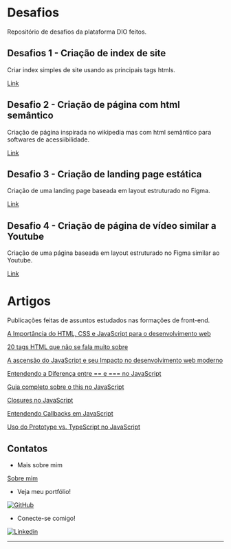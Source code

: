 # Desafios

Repositório de desafios da plataforma DIO feitos.

## Desafios 1 - Criação de index de site

Criar index simples de site usando as principais tags htmls.

[Link](https://github.com/sabrinabm94/frontend/blob/master/dio/challenges/website/index.html)

## Desafio 2 - Criação de página com html semântico

Criação de página inspirada no wikipedia mas com html semântico para softwares de acessiibilidade.

[Link](https://github.com/sabrinabm94/frontend/blob/master/dio/challenges/website/page.html)

## Desafio 3 - Criação de landing page estática

Criação de uma landing page baseada em layout estruturado no Figma.

[Link](https://github.com/sabrinabm94/frontend/blob/master/dio/challenges/landing-page/index.html)

## Desafio 4 - Criação de página de vídeo similar a Youtube

Criação de uma página baseada em layout estruturado no Figma similar ao Youtube.

[Link](https://github.com/sabrinabm94/frontend/blob/master/dio/challenges/website/youtube-video.html)

# Artigos

Publicações feitas de assuntos estudados nas formações de front-end.

[A Importância do HTML, CSS e JavaScript para o desenvolvimento web](https://sabrinabm94.medium.com/a-import%C3%A2ncia-do-html-css-e-javascript-para-o-desenvolvimento-web-5beb0f6ef0d8)

[20 tags HTML que não se fala muito sobre
](https://sabrinabm94.medium.com/20-tags-html-que-n%C3%A3o-se-fala-muito-sobre-44387461f99a)

[A ascensão do JavaScript e seu Impacto no desenvolvimento web moderno
](https://sabrinabm94.medium.com/a-ascens%C3%A3o-do-javascript-e-seu-impacto-no-desenvolvimento-web-moderno-d9c439582329)

[Entendendo a Diferença entre == e === no JavaScript](https://sabrinabm94.medium.com/entendendo-a-diferen%C3%A7a-entre-e-no-javascript-8e1e4853e5e7)

[Guia completo sobre o this no JavaScript
](https://sabrinabm94.medium.com/guia-completo-sobre-o-this-no-javascript-39bc35a0521f)

[Closures no JavaScript
](https://sabrinabm94.medium.com/closures-no-javascript-4068f4c7375d)

[Entendendo Callbacks em JavaScript
](https://sabrinabm94.medium.com/entendendo-callbacks-em-javascript-0793a5ac1258)

[Uso do Prototype vs. TypeScript no JavaScript](https://sabrinabm94.medium.com/uso-do-prototype-vs-typescript-no-javascript-a96813c17eb4)

## Contatos

- Mais sobre mim

[Sobre mim](https://github.com/sabrinabm94/about/blob/main/SOBRE_MIM.md)

- Veja meu portfólio!

[![GitHub](https://img.shields.io/badge/GitHub-181717?style=for-the-badge&logo=github&logoColor=white)](https://bit.ly/3Q7O3Z7)

- Conecte-se comigo!

[![Linkedin](https://img.shields.io/badge/LinkedIn-0077B5?style=for-the-badge&logo=linkedin&logoColor=white)](https://www.linkedin.com/in/sabrinabm94/)

---
